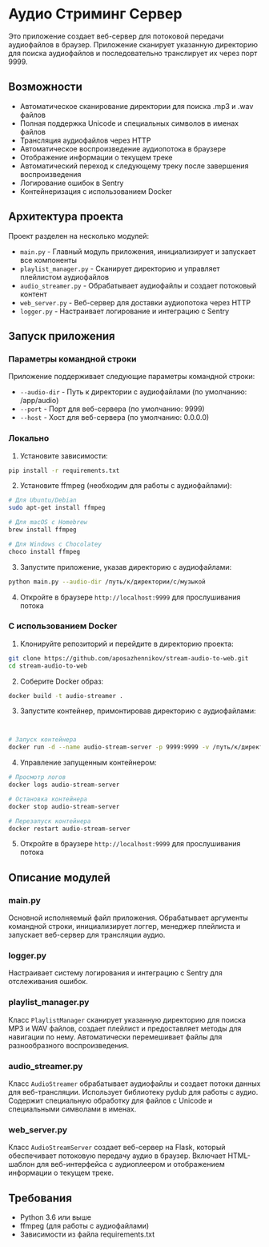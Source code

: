 # Аудио Стриминг Сервер

Это приложение создает веб-сервер для потоковой передачи аудиофайлов в браузер. Приложение сканирует указанную директорию для поиска аудиофайлов и последовательно транслирует их через порт 9999.

## Возможности

- Автоматическое сканирование директории для поиска .mp3 и .wav файлов
- Полная поддержка Unicode и специальных символов в именах файлов
- Трансляция аудиофайлов через HTTP
- Автоматическое воспроизведение аудиопотока в браузере
- Отображение информации о текущем треке
- Автоматический переход к следующему треку после завершения воспроизведения
- Логирование ошибок в Sentry
- Контейнеризация с использованием Docker

## Архитектура проекта

Проект разделен на несколько модулей:

- `main.py` - Главный модуль приложения, инициализирует и запускает все компоненты
- `playlist_manager.py` - Сканирует директорию и управляет плейлистом аудиофайлов
- `audio_streamer.py` - Обрабатывает аудиофайлы и создает потоковый контент
- `web_server.py` - Веб-сервер для доставки аудиопотока через HTTP
- `logger.py` - Настраивает логирование и интеграцию с Sentry

## Запуск приложения

### Параметры командной строки

Приложение поддерживает следующие параметры командной строки:

- `--audio-dir` - Путь к директории с аудиофайлами (по умолчанию: /app/audio)
- `--port` - Порт для веб-сервера (по умолчанию: 9999)
- `--host` - Хост для веб-сервера (по умолчанию: 0.0.0.0)

### Локально

1. Установите зависимости:
```bash
pip install -r requirements.txt
```

2. Установите ffmpeg (необходим для работы с аудиофайлами):
```bash
# Для Ubuntu/Debian
sudo apt-get install ffmpeg

# Для macOS с Homebrew
brew install ffmpeg

# Для Windows с Chocolatey
choco install ffmpeg
```

3. Запустите приложение, указав директорию с аудиофайлами:
```bash
python main.py --audio-dir /путь/к/директории/с/музыкой
```

4. Откройте в браузере `http://localhost:9999` для прослушивания потока

### С использованием Docker

1. Клонируйте репозиторий и перейдите в директорию проекта:
```bash
git clone https://github.com/aposazhennikov/stream-audio-to-web.git
cd stream-audio-to-web
```

2. Соберите Docker образ:
```bash
docker build -t audio-streamer .
```

3. Запустите контейнер, примонтировав директорию с аудиофайлами:
```bash


# Запуск контейнера
docker run -d --name audio-stream-server -p 9999:9999 -v /путь/к/директории/с/музыкой:/app/audio audio-streamer
```

4. Управление запущенным контейнером:
```bash
# Просмотр логов
docker logs audio-stream-server

# Остановка контейнера
docker stop audio-stream-server

# Перезапуск контейнера
docker restart audio-stream-server
```

5. Откройте в браузере `http://localhost:9999` для прослушивания потока

## Описание модулей

### main.py
Основной исполняемый файл приложения. Обрабатывает аргументы командной строки, инициализирует логгер, менеджер плейлиста и запускает веб-сервер для трансляции аудио.

### logger.py
Настраивает систему логирования и интеграцию с Sentry для отслеживания ошибок.

### playlist_manager.py
Класс `PlaylistManager` сканирует указанную директорию для поиска MP3 и WAV файлов, создает плейлист и предоставляет методы для навигации по нему. Автоматически перемешивает файлы для разнообразного воспроизведения.

### audio_streamer.py
Класс `AudioStreamer` обрабатывает аудиофайлы и создает потоки данных для веб-трансляции. Использует библиотеку pydub для работы с аудио. Содержит специальную обработку для файлов с Unicode и специальными символами в именах.

### web_server.py
Класс `AudioStreamServer` создает веб-сервер на Flask, который обеспечивает потоковую передачу аудио в браузер. Включает HTML-шаблон для веб-интерфейса с аудиоплеером и отображением информации о текущем треке.

## Требования

- Python 3.6 или выше
- ffmpeg (для работы с аудиофайлами)
- Зависимости из файла requirements.txt
